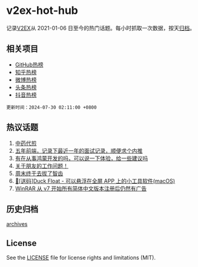 # v2ex-hot-hub

 记录[V2EX](https://www.v2ex.com/)从 2021-01-06 日至今的热门话题。每小时抓取一次数据，按天[归档](archives)。
 
 ## 相关项目

- [GitHub热榜](https://github.com/lonnyzhang423/github-hot-hub)
- [知乎热榜](https://github.com/lonnyzhang423/zhihu-hot-hub)
- [微博热榜](https://github.com/lonnyzhang423/weibo-hot-hub)
- [头条热榜](https://github.com/lonnyzhang423/toutiao-hot-hub)
- [抖音热榜](https://github.com/lonnyzhang423/douyin-hot-hub)


 `更新时间：2024-07-30 02:11:00 +0800`

## 热议话题

1. [中药代煎](https://www.v2ex.com/t/1060787)
1. [五年前端，记录下最近一年的面试记录，顺便求个内推](https://www.v2ex.com/t/1060838)
1. [有在从事鸿蒙开发的吗，可以说一下体验，给一些建议吗](https://www.v2ex.com/t/1060919)
1. [关于朋友的工作问题！](https://www.v2ex.com/t/1060755)
1. [周末终于去拔了智齿](https://www.v2ex.com/t/1060828)
1. [🎁[送码]Duck Float - 可以悬浮在全屏 APP 上的小工具软件(macOS)](https://www.v2ex.com/t/1060783)
1. [WinRAR 从 v7 开始所有简体中文版本注册后仍然有广告](https://www.v2ex.com/t/1060747)

## 历史归档

[archives](archives)

## License

See the [LICENSE](LICENSE) file for license rights and limitations (MIT).
